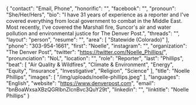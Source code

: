{
  "contact": "Email, Phone",
  "honorific": "",
  "facebook": "",
  "pronoun": "She/Her/Hers",
  "bio": "I have 31 years of experience as a reporter and I've covered everything from local government to combat in the Middle East. Most recently, I've covered the Marshall fire, Suncor's air and water pollution and environmental justice for The Denver Post.",
  "threads": "",
  "layout": "person",
  "resume": "",
  "area": [
    "Statewide (Colorado)"
  ],
  "phone": "303-954-1661",
  "first": "Noelle",
  "instagram": "",
  "organization": "The Denver Post",
  "twitter": "https://twitter.com/Noelle_Phillips/",
  "pronunciation": "NoL",
  "location": "",
  "role": "Reporter",
  "last": "Phillips",
  "beat": [
    "Air Quality & Wildfires",
    "Climate & Environment",
    "Energy",
    "Equity",
    "Insurance",
    "Investigative",
    "Religion",
    "Science"
  ],
  "title": "Noelle Phillips",
  "images": [
    "/img/uploads/noelle-phillips.jpeg"
  ],
  "languages": "English",
  "website": "https://www.denverpost.com",
  "email": "bnBoaWxsaXBzQGRlbnZlcnBvc3QuY29t",
  "linkedin": "",
  "linktitle": "Noelle Phillips"
}
